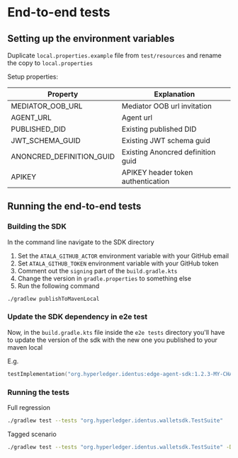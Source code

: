# End-to-end tests

## Setting up the environment variables

Duplicate `local.properties.example` file from `test/resources` and rename the copy to `local.properties`

Setup properties:

| Property                 | Explanation                        |
|--------------------------|------------------------------------|
| MEDIATOR_OOB_URL         | Mediator OOB url invitation        |
| AGENT_URL                | Agent url                          |
| PUBLISHED_DID            | Existing published DID             |
| JWT_SCHEMA_GUID          | Existing JWT schema guid           |
| ANONCRED_DEFINITION_GUID | Existing Anoncred definition guid  |
| APIKEY                   | APIKEY header token authentication |

## Running the end-to-end tests

### Building the SDK

In the command line navigate to the SDK directory 

1. Set the `ATALA_GITHUB_ACTOR` environment variable with your GitHub email
2. Set `ATALA_GITHUB_TOKEN` environment variable with your GitHub token 
3. Comment out the `signing` part of the `build.gradle.kts`
4. Change the version in `gradle.properties` to something else
5. Run the following command

```bash
./gradlew publishToMavenLocal
```

### Update the SDK dependency in e2e test

Now, in the `build.gradle.kts` file inside the `e2e tests` directory you'll have to update
the version of the sdk with  the new one you published to your maven local

E.g.
```kotlin
testImplementation("org.hyperledger.identus:edge-agent-sdk:1.2.3-MY-CHANGE")
```

### Running the tests

Full regression

```bash
./gradlew test --tests "org.hyperledger.identus.walletsdk.TestSuite"
```

Tagged scenario

```bash
./gradlew test --tests "org.hyperledger.identus.walletsdk.TestSuite" -Dcucumber.filter.tags="@mytag and @anothertag"
```
